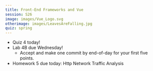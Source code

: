 ```yaml
---
title: Front-End Frameworks and Vue
session: S26
image: images/Vue_Logo.svg
otherimage: images/LeavesAreFalling.jpg
quiz: spring
---
```


* Quiz 4 today!
* Lab 4B due Wednesday!
    * Accept and make one commit by end-of-day for your first five points.
* Homework 5 due today: Http Network Traffic Analysis
